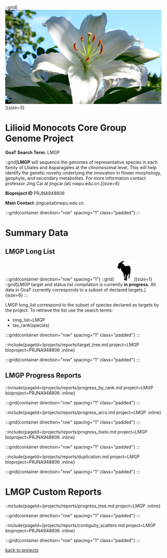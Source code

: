 ::grid[![GoaT](/static/images/lilioid.png)]{size=3}

# Lilioid Monocots Core Group Genome Project

**GoaT Search Term:** LMGP

::grid[**LMGP** will sequence the genomes of representative species in each family of Liliales and Asparagales at the chromosomal level. This will help identify the genetic novelty underlying the innovation in flower morphology, geophyte, and secondary metabolites. For more information contact professor Jing Cai at jingcai (at) nwpu.edu.cn.]{size=8}

**Bioproject ID** PRJNA948806

**Main Contact**: jingcai(at)nwpu.edu.cn

:::grid{container direction="row" spacing="1" class="padded"}
:::

# Summary Data

## LMGP Long List

:::grid{container direction="row" spacing="1"}
::grid[![GoaT](/static/images/capra3.png)]{size=1}
::grid[LMGP target and status list compilation is currently **in progress.** All data in GoaT currently corresponds to a subset of declared targets.]{size=6}
:::

LMGP long_list correspond to the subset of species declared as targets by the project. To retrieve the list use the search terms:

- long_list=LMGP
- tax_rank(species)

:::grid{container direction="row" spacing="1" class="padded"}
:::

::include{pageId=/projects/reports/target_tree.md project=LMGP bioproject=PRJNA948806 .inline}

:::grid{container direction="row" spacing="1" class="padded"}
:::

## LMGP Progress Reports

::include{pageId=/projects/reports/progress_by_rank.md project=LMGP bioproject=PRJNA948806 .inline}

:::grid{container direction="row" spacing="1" class="padded"}
:::

::include{pageId=/projects/reports/progress_arcs.md project=LMGP .inline}

:::grid{container direction="row" spacing="1" class="padded"}
:::

::include{pageId=/projects/reports/progress_histo.md project=LMGP bioproject=PRJNA948806 .inline}

:::grid{container direction="row" spacing="1" class="padded"}
:::

::include{pageId=/projects/reports/duplication.md project=LMGP bioproject=PRJNA948806 .inline}

:::grid{container direction="row" spacing="1" class="padded"}
:::

# LMGP Custom Reports

::include{pageId=/projects/reports/progress_tree.md project=LMGP .inline}

:::grid{container direction="row" spacing="1" class="padded"}
:::

::include{pageId=/projects/reports/contiguity_scatters.md project=LMGP bioproject=PRJNA948806 .inline}

:::grid{container direction="row" spacing="1" class="padded"}
:::

[back to projects](/projects)
